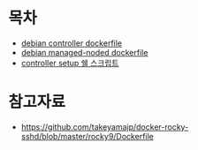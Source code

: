 # 목차
* [debian controller dockerfile](./debian-controller.Dockerfile)
* [debian managed-noded dockerfile](./debian-managed-node.Dockerfile)
* [controller setup 쉘 스크립트](./setup_ansible.sh)

# 참고자료
* https://github.com/takeyamajp/docker-rocky-sshd/blob/master/rocky9/Dockerfile
